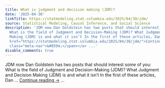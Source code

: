 ```yaml
---
title: What is judgment and decision making (JDM)?
date: '2025-04-30'
linkTitle: https://statmodeling.stat.columbia.edu/2025/04/30/jdm/
source: Statistical Modeling, Causal Inference, and Social Science
description: 'JDM now Dan Goldstein has two posts that should interest some of you:
  What is the field of Judgment and Decision-Making (JDM)? What Judgment and Decision
  Making (JDM) is and what it isn’t In the first of these articles, Dan &#8230; <a
  href="https://statmodeling.stat.columbia.edu/2025/04/30/jdm/">Continue reading <span
  class="meta-nav">&#8594;</span></a> ...'
disable_comments: true
---
```

JDM now Dan Goldstein has two posts that should interest some of you: What is the field of Judgment and Decision-Making (JDM)? What Judgment and Decision Making (JDM) is and what it isn’t In the first of these articles, Dan &#8230; <a href="https://statmodeling.stat.columbia.edu/2025/04/30/jdm/">Continue reading <span class="meta-nav">&#8594;</span></a> ...